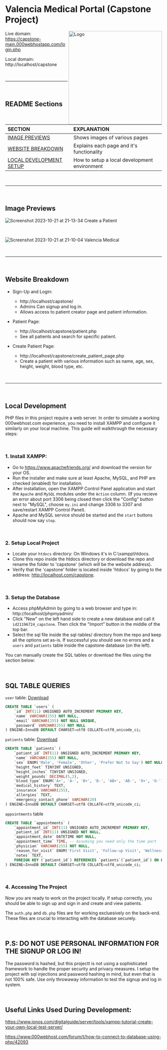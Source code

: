 # Valencia Medical Portal (Capstone Project)

<img align="right" alt="Logo" width="300px" src="https://github.com/kxvalencia/capstone/assets/143300278/1e06d17a-4e9e-419c-a257-c5b4811786d4" />

Live domain: https://capstone-main.000webhostapp.com/login.php

Local domain: http://localhost/capstone

<br>

---

<br>

## README Sections

| SECTION | EXPLANATION |
| :--- | :--- |
| [IMAGE PREVIEWS](https://github.com/kxvalencia/capstone#image-previews) | Shows images of various pages |
| [WEBSITE BREAKDOWN](https://github.com/kxvalencia/capstone#website-breakdown) | Explains each page and it's functionality |
| [LOCAL DEVELOPMENT SETUP](https://github.com/kxvalencia/capstone#local-development) | How to setup a local development environment |


<br>

---

<br>

## Image Previews

![Screenshot 2023-10-21 at 21-13-34 Create a Patient](https://github.com/kxvalencia/capstone/assets/143300278/83a31f2b-2c1e-43c5-b104-e6bb8a21cde3)

<br>

![Screenshot 2023-10-21 at 21-10-04 Valencia Medical](https://github.com/kxvalencia/capstone/assets/143300278/5d045b0f-7a23-46ff-b05e-c9e737a01845)

<br>

---

<br>

## Website Breakdown

- Sign-Up and Login:
    - http://localhost/capstone/ 
    - Admins Can signup and log in.
    - Allows access to patient creator page and patient information.

- Patient Page:
  - http://localhost/capstone/patient.php
  - See all patients and search for specific patient. 

- Create Patient Page:
    - http://localhost/capstone/create_patient_page.php 
    - Create a patient with various information such as name, age, sex, height, weight, blood type, etc.


<br>

---

<br>

## Local Development

PHP files in this project require a web server. In order to simulate a working 000webhost.com experience, you need to install XAMPP and configure it similarly on your local machine. This guide will walkthrough the necessary steps:

<br>

### 1. Install XAMPP:

- Go to https://www.apachefriends.org/ and download the version for your OS.
- Run the installer and make sure at least Apache, MySQL, and PHP are checked (enabled) for installation.
- After installation, open the XAMPP Control Panel application and start the `Apache` and `MySQL` modules under the `Action` column. (If you recieve an error about port 3306 being closed then click the "Config" button next to "MySQL", choose `my.ini` and change 3306 to 3307 and save/restart XAMPP Control Panel).
- Apache and MySQL service should be started and the `start` buttons should now say `stop`. 

<br>

### 2. Setup Local Project

- Locate your `htdocs` directory: On Windows it's in C:\xampp\htdocs.
- Clone this repo inside the htdocs directory or download the repo and rename the folder to 'capstone' (which will be the website address).
- Verify that the 'capstone' folder is located inside 'htdocs' by going to the address: http://localhost.com/capstone. 

<br>

### 3. Setup the Database

- Access phpMyAdmin by going to a web browser and type in: http://localhost/phpmyadmin/
- Click "New" on the left hand side to create a new database and call it `id21196724_capstone`. Then click the "Import" button in the middle of the top bar.
- Select the sql file inside the sql-tables/ directory from the repo and keep all the options set as-is. If successful you should see no errors and a `users` and `patients` table inside the capstone database (on the left).

You can manually create the SQL tables or download the files using the section below:

<br>

## SQL TABLE QUERIES

`user` table: [Download](https://github.com/kxvalencia/capstone/blob/main/sql-tables/users.sql)
```sql
CREATE TABLE `users` (
    `id` INT(11) UNSIGNED AUTO_INCREMENT PRIMARY KEY,
    `name` VARCHAR(255) NOT NULL,
    `email` VARCHAR(255) NOT NULL UNIQUE,
    `password` VARCHAR(255) NOT NULL
) ENGINE=InnoDB DEFAULT CHARSET=utf8 COLLATE=utf8_unicode_ci;
```

`patients` table: [Download](https://github.com/kxvalencia/capstone/blob/main/sql-tables/patients.sql)

```sql
CREATE TABLE `patients` (
    `patient_id` INT(11) UNSIGNED AUTO_INCREMENT PRIMARY KEY,
    `name` VARCHAR(255) NOT NULL,
    `sex` ENUM('Male', 'Female', 'Other', 'Prefer Not to Say') NOT NULL,
    `height_feet` TINYINT UNSIGNED,
    `height_inches` TINYINT UNSIGNED,
    `weight_pounds` DECIMAL(5,2),
    `blood_type` ENUM('A+', 'A-', 'B+', 'B-', 'AB+', 'AB-', 'O+', 'O-'),
    `medical_history` TEXT,
    `insurance` VARCHAR(255),
    `allergies` TEXT,
    `emergency_contact_phone` VARCHAR(20)
) ENGINE=InnoDB DEFAULT CHARSET=utf8 COLLATE=utf8_unicode_ci;
```

`appointments` table

```sql
CREATE TABLE `appointments` (
    `appointment_id` INT(11) UNSIGNED AUTO_INCREMENT PRIMARY KEY,
    `patient_id` INT(11) UNSIGNED NOT NULL,
    `appointment_date` DATETIME NOT NULL,
    `appointment_time` TIME, -- Assuming you need only the time part
    `physician` VARCHAR(255) NOT NULL,
    `reason_for_visit` ENUM('First Visit', 'Follow-up Visit', 'Wellness Check', 'Pre-Op Consultation', 'Surgery', 'Post-op Consultation'),
    `notes` TEXT,
    FOREIGN KEY (`patient_id`) REFERENCES `patients`(`patient_id`) ON DELETE CASCADE
) ENGINE=InnoDB DEFAULT CHARSET=utf8 COLLATE=utf8_unicode_ci;
```

<br>

### 4. Accessing The Project

Now you are ready to work on the project locally. If setup correctly, you should be able to sign up and sign in and create and view patients. 

The `auth.php` and `db.php` files are for working excluesively on the back-end. These files are crucial to interacting with the database securely.

<br>

## P.S: DO NOT USE PERSONAL INFORMATION FOR THE SIGNUP OR LOG IN!

The password is hashed, but this projectt is not using a sophisticated framework to handle the proper security and privacy measures. I setup the project with sql injections and password hashing in mind, but even that is not 100% safe. Use only throwaway information to test the signup and log in system. 

<br>

## Useful Links Used During Development:

https://www.ionos.com/digitalguide/server/tools/xampp-tutorial-create-your-own-local-test-server/

https://www.000webhost.com/forum/t/how-to-connect-to-database-using-php/42093



